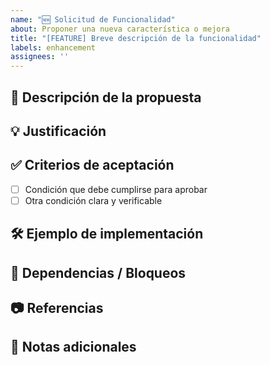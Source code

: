 ```yaml
---
name: "🆕 Solicitud de Funcionalidad"
about: Proponer una nueva característica o mejora
title: "[FEATURE] Breve descripción de la funcionalidad"
labels: enhancement
assignees: ''
---
```


## 🎯 Descripción de la propuesta
<!-- Explica la funcionalidad o mejora deseada -->

## 💡 Justificación
<!-- ¿Por qué es importante o necesaria esta mejora? ¿Qué problema resuelve? -->

## ✅ Criterios de aceptación
- [ ] Condición que debe cumplirse para aprobar
- [ ] Otra condición clara y verificable

## 🛠 Ejemplo de implementación
<!-- Si tienes ideas de cómo implementarlo, descríbelas aquí -->

## 🔗 Dependencias / Bloqueos
<!-- Indica si depende de otra tarea o funcionalidad -->

## 📷 Referencias
<!-- Imágenes, diagramas o enlaces de referencia -->

## 📌 Notas adicionales
<!-- Información extra que pueda ayudar al desarrollo -->

